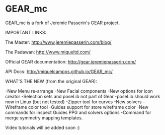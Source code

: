 GEAR_mc
=======

GEAR_mc is a fork of Jeremie Passerin's GEAR project.
 

IMPORTANT LINKS:

The Master: http://www.jeremiepasserin.com/blog/

The Padawan: http://www.miqueltd.com/

Official GEAR documentation: http://gear.jeremiepasserin.com/

API Docs: http://miquelcampos.github.io/GEAR_mc/


WHAT'S THE NEW (from the original GEAR):

-New Menu re-arrange 
-New Facial components 
-New options for icon creator 
-Selection sets and poseLib not part of Gear
-poseLib should work now in Linux (but not tested)
-Zipper tool for curves
-New solvers
-Wireframe color tool
-Guides support for store wireframe color
-New commands for inspect Guides PPG and solvers options
-Command for merge symmetry mapping templates.

Video tutorials will be added soon :)
